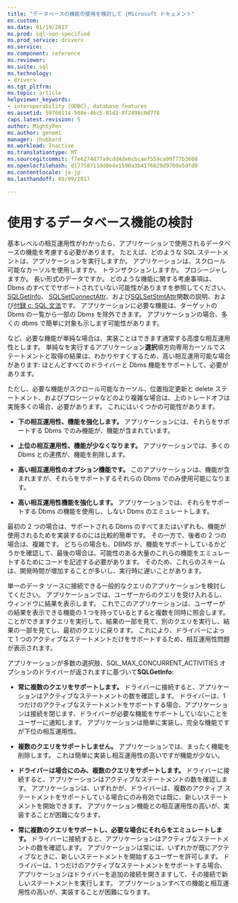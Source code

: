 ```yaml
---
title: "データベースの機能の使用を検討して |Microsoft ドキュメント"
ms.custom: 
ms.date: 01/19/2017
ms.prod: sql-non-specified
ms.prod_service: drivers
ms.service: 
ms.component: reference
ms.reviewer: 
ms.suite: sql
ms.technology:
- drivers
ms.tgt_pltfrm: 
ms.topic: article
helpviewer_keywords:
- interoperability [ODBC], database features
ms.assetid: 59760114-508e-46c5-81d2-8f2498c0d778
caps.latest.revision: 5
author: MightyPen
ms.author: genemi
manager: jhubbard
ms.workload: Inactive
ms.translationtype: MT
ms.sourcegitcommit: f7e6274d77a9cdd4de6cbcaef559ca99f77b3608
ms.openlocfilehash: d17758711dd0e4e1590a3b4176829d9709a5dfd0
ms.contentlocale: ja-jp
ms.lasthandoff: 09/09/2017

---
```

# <a name="considering-database-features-to-use"></a>使用するデータベース機能の検討
基本レベルの相互運用性がわかったら、アプリケーションで使用されるデータベースの機能を考慮する必要があります。 たとえば、どのような SQL ステートメントは、アプリケーションを実行しますか。 アプリケーションは、スクロール可能なカーソルを使用しますか。 トランザクションしますか。 プロシージャしますか。 長い形式のデータですか。 どのような機能に関する考慮事項は、Dbms のすべてでサポートされていない可能性がありますを参照してください、 [SQLGetInfo](../../../odbc/reference/syntax/sqlgetinfo-function.md)、 [SQLSetConnectAttr](../../../odbc/reference/syntax/sqlsetconnectattr-function.md)、および[SQLSetStmtAttr](../../../odbc/reference/syntax/sqlsetstmtattr-function.md)関数の説明、および[付録 c: SQL 文法](../../../odbc/reference/appendixes/appendix-c-sql-grammar.md)です。 アプリケーションに必要な機能は、ターゲットの Dbms の一覧から一部の Dbms を除外できます。 アプリケーションの場合、多くの dbms で簡単に対象も示します可能性があります。  
  
 など、必要な機能が単純な場合は、実装ことはできます通常する高度な相互運用性とします。 単純なを実行するアプリケーション**選択**順方向専用カーソルでステートメントと取得の結果は、わかりやすくするため、高い相互運用可能な場合があります: ほとんどすべてのドライバーと Dbms 機能をサポートして、必要があります。  
  
 ただし、必要な機能がスクロール可能なカーソル、位置指定更新と delete ステートメント、およびプロシージャなどのより複雑な場合は、上のトレードオフは実施多くの場合、必要があります。 これにはいくつかの可能性があります。  
  
-   **下の相互運用性、機能を強化します。** アプリケーションには、それらをサポートする Dbms でのみ機能が、機能が含まれています。  
  
-   **上位の相互運用性、機能が少なくなります。** アプリケーションでは、多くの Dbms との連携が、機能を削除します。  
  
-   **高い相互運用性のオプション機能です。** このアプリケーションは、機能が含まれますが、それらをサポートするそれらの Dbms でのみ使用可能になります。  
  
-   **高い相互運用性機能を強化します。** アプリケーションでは、それらをサポートする Dbms の機能を使用し、しない Dbms のエミュレートします。  
  
 最初の 2 つの場合は、サポートされる Dbms のすべてまたはいずれも、機能が使用されるためを実装するのには比較的簡単です。 その一方で、後者の 2 つの場合は、複雑です。 どちらの場合も、DBMS が、機能をサポートしているかどうかを確認して、最後の場合は、可能性のある大量のこれらの機能をエミュレートするためにコードを記述する必要があります。 そのため、これらのスキームは、開発時間が増加することが多いし、実行時に遅いことがあります。  
  
 単一のデータ ソースに接続できる一般的なクエリのアプリケーションを検討してください。 アプリケーションでは、ユーザーからのクエリを受け入れるし、ウィンドウに結果を表示します。 これでこのアプリケーションは、ユーザーがの結果を表示できる機能の 1 つを持っているとすると複数を同時に照会します。 ことができますクエリを実行して、結果の一部を見て、別のクエリを実行し、結果の一部を見てし、最初のクエリに戻ります。 これにより、ドライバーによって 1 つのアクティブなステートメントだけをサポートするため、相互運用性問題が表示されます。  
  
 アプリケーションが多数の選択肢、SQL_MAX_CONCURRENT_ACTIVITIES オプションのドライバーが返されますに基づいて**SQLGetInfo**:  
  
-   **常に複数のクエリをサポートします。** ドライバーに接続すると、アプリケーションはアクティブなステートメントの数を確認します。 ドライバーは、1 つだけのアクティブなステートメントをサポートする場合、アプリケーションは接続を閉じます、ドライバーが必要な機能をサポートしていないことをユーザーに通知します。 アプリケーションは簡単に実装し、完全な機能ですが下位の相互運用性。  
  
-   **複数のクエリをサポートしません。** アプリケーションでは、まったく機能を削除します。 これは簡単に実装し相互運用性の高いですが機能が少ない。  
  
-   **ドライバーは場合にのみ、複数のクエリをサポートします。** ドライバーに接続すると、アプリケーションはアクティブなステートメントの数を確認します。 アプリケーションは、いずれかが、ドライバーは、複数のアクティブ ステートメントをサポートしている場合にのみ有効では既に、新しいステートメントを開始できます。 アプリケーション機能との相互運用性の高いが、実装することが困難になります。  
  
-   **常に複数のクエリをサポートし、必要な場合にそれらをエミュレートします。** ドライバーに接続すると、アプリケーションはアクティブなステートメントの数を確認します。 アプリケーションは常には、いずれかが既にアクティブなときに、新しいステートメントを開始するユーザーを許可します。 ドライバーは、1 つだけのアクティブなステートメントをサポートする場合、アプリケーションはドライバーを追加の接続を開きますして、その接続で新しいステートメントを実行します。 アプリケーションすべての機能と相互運用性の高いが、実装することが困難になります。

